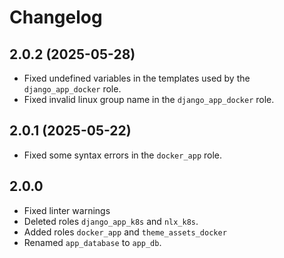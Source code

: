 # Changelog

## 2.0.2 (2025-05-28)

- Fixed undefined variables in the templates used by the `django_app_docker` role.
- Fixed invalid linux group name in the `django_app_docker` role.

## 2.0.1 (2025-05-22)

- Fixed some syntax errors in the `docker_app` role.

## 2.0.0

- Fixed linter warnings
- Deleted roles `django_app_k8s` and `nlx_k8s`.
- Added roles `docker_app` and `theme_assets_docker`
- Renamed `app_database` to `app_db`.